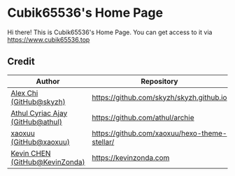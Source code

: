 # Cubik65536's Home Page

Hi there! This is Cubik65536's Home Page. You can get access to it via https://www.cubik65536.top

## Credit

| Author | Repository | License |
| ------ | ---------- | ------- |
| [Alex Chi (GitHub@skyzh)](https://github.com/skyzh/) | <https://github.com/skyzh/skyzh.github.io> | MIT |
| [Athul Cyriac Ajay (GitHub@athul)](https://github.com/athul/) | <https://github.com/athul/archie> | MIT |
| [xaoxuu (GitHub@xaoxuu)](https://github.com/xaoxuu) | <https://github.com/xaoxuu/hexo-theme-stellar/> | MIT |
| [Kevin CHEN (GitHub@KevinZonda)](https://github.com/KevinZonda) | <https://kevinzonda.com> | N/A |
